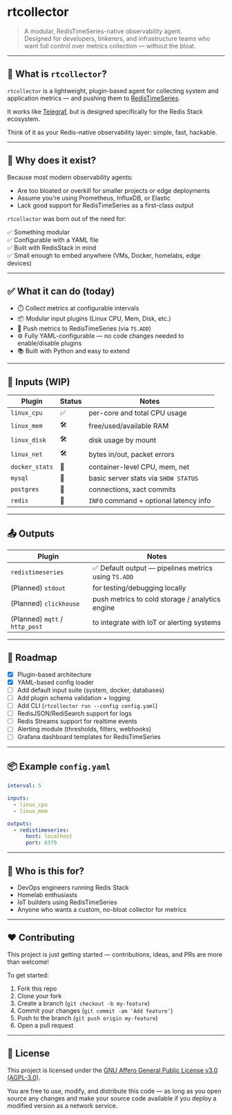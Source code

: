 # rtcollector

> A modular, RedisTimeSeries-native observability agent.  
> Designed for developers, tinkerers, and infrastructure teams who want full control over metrics collection — without the bloat.

---

## 🧠 What is `rtcollector`?

`rtcollector` is a lightweight, plugin-based agent for collecting system and application metrics — and pushing them to [RedisTimeSeries](https://redis.io/docs/interact/data-types/timeseries/).

It works like [Telegraf](https://www.influxdata.com/time-series-platform/telegraf/), but is designed specifically for the Redis Stack ecosystem.

Think of it as your Redis-native observability layer: simple, fast, hackable.

---

## 🤔 Why does it exist?

Because most modern observability agents:
- Are too bloated or overkill for smaller projects or edge deployments
- Assume you're using Prometheus, InfluxDB, or Elastic
- Lack good support for RedisTimeSeries as a first-class output

`rtcollector` was born out of the need for:

✅ Something modular  
✅ Configurable with a YAML file  
✅ Built with RedisStack in mind  
✅ Small enough to embed anywhere (VMs, Docker, homelabs, edge devices)

---

## ✅ What it can do (today)

- ⏱️ Collect metrics at configurable intervals
- 📦 Modular input plugins (Linux CPU, Mem, Disk, etc.)
- 🚀 Push metrics to RedisTimeSeries (via `TS.ADD`)
- ⚙️ Fully YAML-configurable — no code changes needed to enable/disable plugins
- 📚 Built with Python and easy to extend

---

## 🔌 Inputs (WIP)

| Plugin        | Status  | Notes |
|---------------|---------|-------|
| `linux_cpu`   | ✅      | per-core and total CPU usage  
| `linux_mem`   | 🛠️      | free/used/available RAM  
| `linux_disk`  | 🛠️      | disk usage by mount  
| `linux_net`   | 🛠️      | bytes in/out, packet errors  
| `docker_stats`| 🧪      | container-level CPU, mem, net  
| `mysql`       | 🧪      | basic server stats via `SHOW STATUS`  
| `postgres`    | 🧪      | connections, xact commits  
| `redis`       | 🧪      | `INFO` command + optional latency info  

---

## 📤 Outputs

| Plugin            | Notes |
|-------------------|-------|
| `redistimeseries` | ✅ Default output — pipelines metrics using `TS.ADD` |
| (Planned) `stdout`| for testing/debugging locally |
| (Planned) `clickhouse` | push metrics to cold storage / analytics engine |
| (Planned) `mqtt` / `http_post` | to integrate with IoT or alerting systems |

---

## 🚀 Roadmap

- [x] Plugin-based architecture
- [x] YAML-based config loader
- [ ] Add default input suite (system, docker, databases)
- [ ] Add plugin schema validation + logging
- [ ] Add CLI (`rtcollector run --config config.yaml`)
- [ ] RedisJSON/RediSearch support for logs
- [ ] Redis Streams support for realtime events
- [ ] Alerting module (thresholds, filters, webhooks)
- [ ] Grafana dashboard templates for RedisTimeSeries

---

## 📦 Example `config.yaml`

```yaml
interval: 5

inputs:
  - linux_cpu
  - linux_mem

outputs:
  - redistimeseries:
      host: localhost
      port: 6379
```
---

## 👥 Who is this for?

- DevOps engineers running Redis Stack
- Homelab enthusiasts
- IoT builders using RedisTimeSeries
- Anyone who wants a custom, no-bloat collector for metrics

---

## ❤️ Contributing

This project is just getting started — contributions, ideas, and PRs are more than welcome!

To get started:

1. Fork this repo
2. Clone your fork
3. Create a branch (`git checkout -b my-feature`)
4. Commit your changes (`git commit -am 'Add feature'`)
5. Push to the branch (`git push origin my-feature`)
6. Open a pull request

---

## 📜 License

This project is licensed under the [GNU Affero General Public License v3.0 (AGPL-3.0)](https://www.gnu.org/licenses/agpl-3.0.html).

You are free to use, modify, and distribute this code — as long as you open source any changes and make your source code available if you deploy a modified version as a network service.
